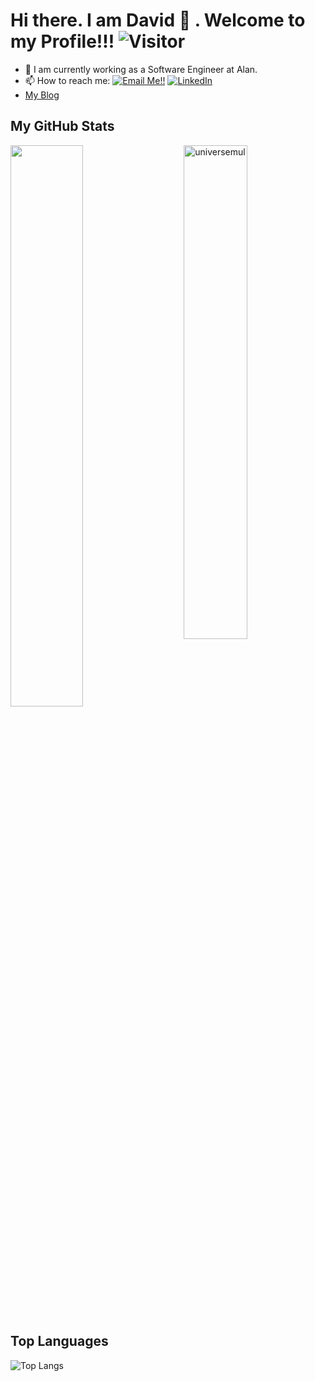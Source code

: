 # Hi there. I am David 👋 . Welcome to my Profile!!!   ![Visitor](https://visitor-badge.laobi.icu/badge?page_id=universemul.repoName)

- 🔭 I am currently working as a Software Engineer at Alan.
- 📫 How to reach me: <a href="mailto:davidbarthelemy28@gmail.com">![Email Me!!](https://img.shields.io/badge/Gmail-D14836?style=for-the-badge&logo=gmail&logoColor=white)</a> <a href="https://www.linkedin.com/in/davidbarthelemy28/">![LinkedIn](https://img.shields.io/badge/LinkedIn-0077B5?style=for-the-badge&logo=linkedin&logoColor=white)</a>
- [My Blog](https://universemul.github.io/blog/)

## My GitHub Stats

 <img src="https://github-readme-stats.vercel.app/api?username=universemul&show_icons=true&theme=gotham" alt="universemul" width="45%" align="right"/>
 <img  src="https://github-readme-streak-stats.herokuapp.com/?user=universemul&theme=dark" width="48%" >
 
  
  
## Top Languages
  
  ![Top Langs](https://github-readme-stats.vercel.app/api/top-langs/?username=universemul&layout=compact)
  

